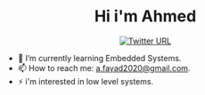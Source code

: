 

<h1 align = "center">Hi i'm Ahmed</h1>
<p align = "center">
      <a href = "https://twitter.com/Ahmbfyad"><img alt="Twitter URL" src="https://img.shields.io/badge/Twitter-1DA1F2?style=for-the-badge&logo=twitter&logoColor=white"></a>
</p>

- 🌱 I’m currently learning Embedded Systems.
- 📫 How to reach me: a.fayad2020@gmail.com.
- ⚡ i'm interested in low level systems.
